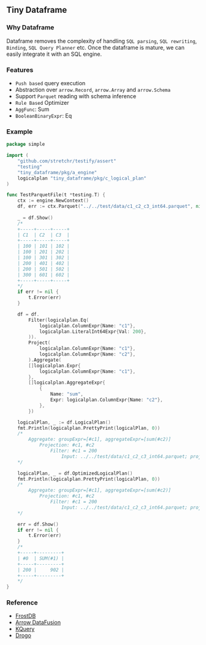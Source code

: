 ## Tiny Dataframe

### Why Dataframe

Dataframe removes the complexity of handling `SQL parsing`, `SQL rewriting`, `Binding`, `SQL Query Planner` etc. Once
the dataframe is mature, we can easily integrate it with an SQL engine.

### Features
- `Push based` query execution
- Abstraction over `arrow.Record`, `arrow.Array` and `arrow.Schema`
- Support `Parquet` reading with schema inference
- `Rule Based` Optimizer
- `AggFunc`: Sum
- `BooleanBinaryExpr`: Eq

### Example

```go
package simple

import (
	"github.com/stretchr/testify/assert"
	"testing"
	"tiny_dataframe/pkg/a_engine"
	logicalplan "tiny_dataframe/pkg/c_logical_plan"
)

func TestParquetFile(t *testing.T) {
	ctx := engine.NewContext()
	df, err := ctx.Parquet("../../test/data/c1_c2_c3_int64.parquet", nil)
	
	_ = df.Show()
	/*
	+-----+-----+-----+
	| C1  | C2  | C3  |
	+-----+-----+-----+
	| 100 | 101 | 102 |
	| 100 | 201 | 202 |
	| 100 | 301 | 302 |
	| 200 | 401 | 402 |
	| 200 | 501 | 502 |
	| 300 | 601 | 602 |
	+-----+-----+-----+
	*/
	if err != nil {
		t.Error(err)
	}

	df = df.
		Filter(logicalplan.Eq(
			logicalplan.ColumnExpr{Name: "c1"},
			logicalplan.LiteralInt64Expr{Val: 200},
		)).
		Project(
			logicalplan.ColumnExpr{Name: "c1"},
			logicalplan.ColumnExpr{Name: "c2"},
		).Aggregate(
		[]logicalplan.Expr{
			logicalplan.ColumnExpr{Name: "c1"},
		},
		[]logicalplan.AggregateExpr{
			{
				Name: "sum",
				Expr: logicalplan.ColumnExpr{Name: "c2"},
			},
		})

	logicalPlan, _ := df.LogicalPlan()
	fmt.Println(logicalplan.PrettyPrint(logicalPlan, 0))
	/*
		Aggregate: groupExpr=[#c1], aggregateExpr=[sum(#c2)]
			Projection: #c1, #c2
				Filter: #c1 = 200
					Input: ../../test/data/c1_c2_c3_int64.parquet; projExpr=None
	*/

	logicalPlan, _ = df.OptimizedLogicalPlan()
	fmt.Println(logicalplan.PrettyPrint(logicalPlan, 0))
	/*
		Aggregate: groupExpr=[#c1], aggregateExpr=[sum(#c2)]
			Projection: #c1, #c2
				Filter: #c1 = 200
					Input: ../../test/data/c1_c2_c3_int64.parquet; projExpr=[c1 c2]
	*/

	err = df.Show()
	if err != nil {
		t.Error(err)
	}
	/*
	+-----+---------+
	| #0  | SUM(#1) |
	+-----+---------+
	| 200 |     902 |
	+-----+---------+
	*/
}
```

### Reference
- [FrostDB](https://github.com/polarsignals/frostdb) 
- [Arrow DataFusion](https://github.com/apache/arrow-datafusion) 
- [KQuery](https://github.com/dbminions/how-query-engine-work)
- [Drogo](https://github.com/dbminions/drogo)
